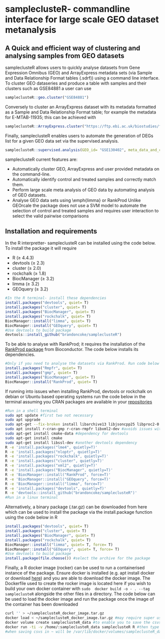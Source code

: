 # sampleclusteR- commandline interface for large scale GEO dataset metanalysis

## A Quick and efficient way of clustering and analysing samples from GEO datasets

sampleclusteR allows users to quickly analyse datasets from Gene Expression Omnibus (GEO) and ArrayExpress metadata sets (via Sample and Data Relationship Format tables (.sdrf)) using a command line interface.
To cluster GEO dataseries and produce a table with samples and their clusters such as GSE84881 a user can use
```R
sampleclusteR::geo.cluster("GSE84881")
```
Conversely to cluster an ArrayExpress dataset with its metadata formatted as a Sample and Data Relationship Format table; for example the metadata for 
E-MTAB-11935; this can be achieved with
```R
sampleclusteR::ArrayExpress.cluster("https://ftp.ebi.ac.uk/biostudies/fire/E-MTAB-/935/E-MTAB-11935/Files/E-MTAB-11935.sdrf.txt")
```
Finally, sampleclusteR enables users to automate the generation of DEGs list for a given GEO data set via the supervised.analysis.
```R
sampleclusteR::supervised.analysis(GEO_id= "GSE130402", meta_data_and_combined= T, limma_or_rankprod = "limma")
```
sampleclusteR current features are:
- Automatically cluster GEO, ArrayExpress  and user provided metadata on the command-line.
- Automatically identify control and treated samples and correctly match them.
- Perform large scale meta analysis of GEO data by automating analysis of GEO datasets.
- Analyse GEO data sets using \emph{limma} or RankProd
Unlike GEOrcale the package does not use a SVM model to automate the selection of control and treated samples and requires user interaction to select the valid pairwise comparisons
 ## Installation and requirements
In the R interpretter- sampleclusteR can be installed using the code below. To install the package it will require
- R  (≥ 4.4.3)
- devtools (≥ 2.3)
- cluster (≥ 2.0)
- rockchalk (≥ 1.8)
- BiocManager (≥ 3.2)
- limma (≥ 3.2)
- GEOquery (≥ 3.2)
```R
#In the R terminal- install these dependencies
install.packages("devtools", quiet= T)
install.packages("cluster", quiet= T)
install.packages("BiocManager", quiet= T)
install.packages("rockchalk", quiet= T)
BiocManager::install("limma", quiet= T)
BiocManager::install("GEOquery", quiet= T)
#Use devtools to build package
devtools::install_github("brandoncoke/sampleclusteR")
```
To be able to analyse with RankProd; it requires the installation of the [RankProd package](https://www.bioconductor.org/packages/release/bioc/html/RankProd.html) from Bioconductor. The code below installs its dependencies.
```R
#Only if you need to analyse the datasets via RankProd. Run code below in R
install.packages("Rmpfr", quiet= T)
install.packages("gmp", quiet= T)
install.packages("BiocManager", quiet= T)
BiocManager::install("RankProd", quiet= T)
```
If running into issues when installing RankProd, devtools or rockchalk on debian or Ubuntu based operating systems run the code below in the terminal assuming you CRAN packages are available in your [repositories](https://cran.r-project.org/)
```sh
#Run in a shell terminal
sudo apt update #first two not necessary
sudo apt upgrade
sudo apt-get --fix-broken install libarchive13 libjsoncpp25 libproc2-0 librhash0 libuv1 procps #dependencies for R packages
sudo apt install r-cran-gmp r-cran-rmpfr libxml2-dev #avoids issues with installing these packages in R
sudo apt-get install cmake-data #dependency for devtools
sudo apt-get install cmake
sudo apt-get install libssl-dev #another devtools dependency
R -e 'install.packages("lme4", quietly=T)'  
R -e 'install.packages("nloptr", quietly=T)'   
R -e 'install.packages("rockchalk", quietly=T)'  
R -e 'install.packages("cluster", quietly=T)' 
R -e 'install.packages("xml2", quietly=T)'   
R -e 'install.packages("BiocManager", quietly=T)'    
R -e 'BiocManager::install("RankProd", force=T)'
R -e 'BiocManager::install("GEOquery", force=T)'
R -e 'BiocManager::install("limma", force=T)'
R -e 'install.packages("devtools", quietly=T)'  
R -e 'devtools::install_github("brandoncoke/sampleclusteR")'
#Run in a linux terminal
```
Alternatively, a binary package (.tar.gz) can be downloaded from here which can be used to install the package via the install.package function using the code below in R
```R
install.packages("devtools", quiet= T)
install.packages("cluster", quiet= T)
install.packages("BiocManager", quiet= T)
install.packages("rockchalk", quiet= T)
BiocManager::install("limma", quiet= T, force= T)
BiocManager::install("GEOquery", quiet= T, force= T)
#Use devtools to build package
install.package(file.choose()) #select the archive for the package
```
Finally, a R docker image (rocker) can be used to run a containerised instance of the package. Ensure docker is installed (e.g. apt install docker or download [here](https://www.docker.com/)) and you are able to download the docker image. The Dockerfile used to create the rocker image is located here if you wish to build your own docker container with ```sudo  docker build -o - . --tag sampleclusteR``` alongside the other files in a directory. The code below can be used to load the docker image and run the package once the image of the container has been downloaded
```sh
curl '' > ~/sampleclusteR_docker_image.tar.gz
docker load < ~/sampleclusteR_docker_image.tar.gz #may require super user access- if so append sudo or doas or sudo !! after encountering an error
docker volume create sampleclusteR_data #to enable you to save the csvs
docker run -ti -v /home/:sampleclusteR_data sampleclusteR R #then type require("sampleclusteR")
#when saving csvs in ~ will be /var/lib/docker/volumes/sampleclusteR_data on the host machine
```
